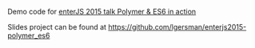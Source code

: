Demo code for [enterJS 2015 talk Polymer & ES6 in action](http://www.enterjs.de/abstracts#polymer)

Slides project can be found at https://github.com/lgersman/enterjs2015-polymer_es6


